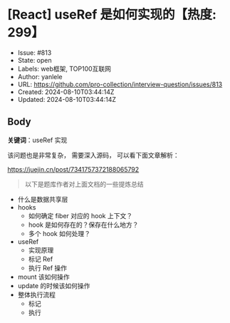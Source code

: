 # [React] useRef 是如何实现的【热度: 299】

- Issue: #813
- State: open
- Labels: web框架, TOP100互联网
- Author: yanlele
- URL: https://github.com/pro-collection/interview-question/issues/813
- Created: 2024-08-10T03:44:14Z
- Updated: 2024-08-10T03:44:14Z

## Body

**关键词**：useRef 实现

该问题也是非常复杂， 需要深入源码， 可以看下面文章解析：

https://juejin.cn/post/7341757372188065792

> 以下是题库作者对上面文档的一些提炼总结

- 什么是数据共享层
- hooks
  - 如何确定 fiber 对应的 hook 上下文？
  - hook 是如何存在的？保存在什么地方？
  - 多个 hook 如何处理？
- useRef
  - 实现原理
  - 标记 Ref​
  - 执行 Ref​ 操作
- mount 该如何操作
- update 的时候该如何操作
- 整体执行流程
  - 标记
  - 执行

